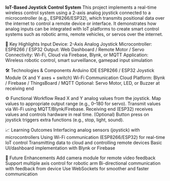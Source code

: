 **IoT-Based Joystick Control System**
This project implements a real-time wireless control system using a 2-axis analog joystick connected to a microcontroller (e.g., ESP8266/ESP32), which transmits positional data over the internet to control a remote device or interface. It demonstrates how analog inputs can be integrated with IoT platforms to create smart control systems such as robotic arms, remote vehicles, or servos over the internet.

🔑 Key Highlights
Input Device: 2-Axis Analog Joystick
Microcontroller: ESP8266 / ESP32
Output: Web Dashboard / Remote Motor / Servo
Connectivity: Wi-Fi, Cloud via Firebase, Blynk, or MQTT
Application: Wireless robotic control, smart surveillance, gamepad input simulation

🛠️ Technologies & Components
Arduino IDE
ESP8266 / ESP32
Joystick Module (X and Y axes + switch)
Wi-Fi Communication
Cloud Platform: Blynk / Firebase / ThingsBoard / MQTT
Optional: Servo Motor, LED, or Buzzer at receiving end

⚙️ Functional Workflow
Read X and Y analog values from the joystick.
Map values to appropriate output range (e.g., 0–180 for servo).
Transmit values via Wi-Fi using MQTT/Blynk/Firebase.
Receiving end (ESP32) receives values and controls hardware in real time.
(Optional) Button press on joystick triggers extra functions (e.g., stop, light, sound).

📈 Learning Outcomes
Interfacing analog sensors (joystick) with microcontrollers
Using Wi-Fi communication (ESP8266/ESP32) for real-time IoT control
Transmitting data to cloud and controlling remote devices
Basic UI/dashboard implementation with Blynk or Firebase

🚀 Future Enhancements
Add camera module for remote video feedback
Support multiple axis control for robotic arm
Bi-directional communication with feedback from device
Use WebSockets for smoother and faster communication
